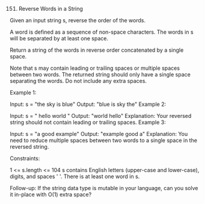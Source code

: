 151. Reverse Words in a String

Given an input string s, reverse the order of the words.

A word is defined as a sequence of non-space characters. The words in s will be separated by at least one space.

Return a string of the words in reverse order concatenated by a single space.

Note that s may contain leading or trailing spaces or multiple spaces between two words. The returned string should only have a single space separating the words. Do not include any extra spaces.

Example 1:

Input: s = "the sky is blue"
Output: "blue is sky the"
Example 2:

Input: s = " hello world "
Output: "world hello"
Explanation: Your reversed string should not contain leading or trailing spaces.
Example 3:

Input: s = "a good example"
Output: "example good a"
Explanation: You need to reduce multiple spaces between two words to a single space in the reversed string.

Constraints:

1 <= s.length <= 104
s contains English letters (upper-case and lower-case), digits, and spaces ' '.
There is at least one word in s.

Follow-up: If the string data type is mutable in your language, can you solve it in-place with O(1) extra space?

<!-- https://leetcode.com/problems/reverse-words-in-a-string/?envType=study-plan-v2&envId=leetcode-75 -->
